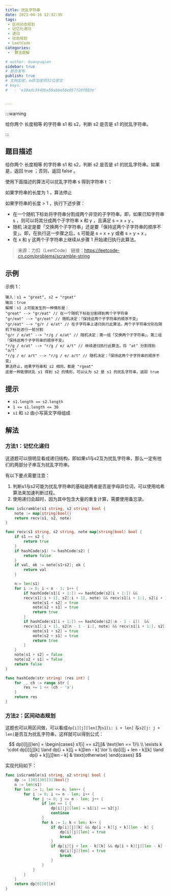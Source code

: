 ```yaml
---
title: 扰乱字符串
date: 2021-04-16 12:32:35
tags:
 - 区间动态规划
 - 记忆化递归
 - 递归
 - 动态规划
 - LeetCode
categories:
 -  算法题解

# author: Guanyuqian
sidebar: true
# 是否发布
publish: true
# 文档加密，md5加密的32位密文
# keys:
# 	- 'e10adc3949ba59abbe56e057f20f883e'


---
```


:::warning

给你两个 长度相等 的字符串 s1 和 s2，判断 s2 是否是 s1 的扰乱字符串。

:::

<!-- more -->

## 题目描述


给你两个 长度相等 的字符串 s1 和 s2，判断 s2 是否是 s1 的扰乱字符串。如果是，返回 true ；否则，返回 false 。



使用下面描述的算法可以扰乱字符串 s 得到字符串 t ：

如果字符串的长度为 1 ，算法停止

如果字符串的长度 > 1 ，执行下述步骤：

- 在一个随机下标处将字符串分割成两个非空的子字符串。即，如果已知字符串 s ，则可以将其分成两个子字符串 x 和 y ，且满足 s = x + y 。
- 随机 决定是要「交换两个子字符串」还是要「保持这两个子字符串的顺序不变」。即，在执行这一步骤之后，s 可能是 s = x + y 或者 s = y + x 。
- 在 x 和 y 这两个子字符串上继续从步骤 1 开始递归执行此算法。

> 来源：力扣（LeetCode）
> 链接：https://leetcode-cn.com/problems/scramble-string


## 示例

示例 1：

```
输入：s1 = "great", s2 = "rgeat"
输出：true
解释：s1 上可能发生的一种情形是：
"great" --> "gr/eat" // 在一个随机下标处分割得到两个子字符串
"gr/eat" --> "gr/eat" // 随机决定：「保持这两个子字符串的顺序不变」
"gr/eat" --> "g/r / e/at" // 在子字符串上递归执行此算法。两个子字符串分别在随机下标处进行一轮分割
"g/r / e/at" --> "r/g / e/at" // 随机决定：第一组「交换两个子字符串」，第二组「保持这两个子字符串的顺序不变」
"r/g / e/at" --> "r/g / e/ a/t" // 继续递归执行此算法，将 "at" 分割得到 "a/t"
"r/g / e/ a/t" --> "r/g / e/ a/t" // 随机决定：「保持这两个子字符串的顺序不变」
算法终止，结果字符串和 s2 相同，都是 "rgeat"
这是一种能够扰乱 s1 得到 s2 的情形，可以认为 s2 是 s1 的扰乱字符串，返回 true
```



## 提示

- `s1.length == s2.length`
- `1 <= s1.length <= 30`
- `s1` 和 `s2` 由小写英文字母组成

## 解法

### 方法1：记忆化递归

这道题可以很明显看成递归结构，即如果s1与s2互为扰乱字符串，那么一定有他们的两部分子串互为扰乱字符串。

有以下要点需要注意：

1. 判断s1与s2可能为扰乱字符串的基础是两者是否是字母异位词，可以使用哈希算法来加速判断过程。
2. 使用递归会超时，因为其中包含大量的重复计算，需要使用备忘录。

```go
func isScramble(s1 string, s2 string) bool {
    note := map[string]bool{}
    return recv(s1, s2, note) 
}

func recv(s1 string, s2 string, note map[string]bool) bool {
    if s1 == s2 {
        return true
    }
    if hashCode(s1) != hashCode(s2) {
        return false
    }
    if val, ok := note[s1+s2]; ok {
        return val
    }

    n:= len(s1)
    for i := 0; i < n - 1; i++ {
        if hashCode(s1[i + 1:]) == hashCode(s2[i + 1:]) && 
        recv(s1[:i + 1], s2[:i + 1], note) && recv(s1[i + 1:], s2[i + 1:], note) {
            note[s1 + s2] = true
            note[s2 + s1] = true
            return true
        }
        if hashCode(s1[i + 1:]) == hashCode(s2[:n - 1 - i])  && 
        recv(s1[:i + 1], s2[n - 1 - i:], note) && recv(s1[i + 1:], s2[:n - 1 - i], note) {
            note[s1 + s2] = true
            note[s2 + s1] = true
            return true
        }
    }
    note[s1 + s2] = false
    note[s2 + s1] = false
    return false
}

func hashCode(str string) (res int) {
    for _, ch := range str {
        res += 1 << (ch - 'a')
    }
    return res
}
```



### 方法2：区间动态规划



这题也可以用区间做，可以看成`dp[i][j][len]`为`s1[i: i + len]` 与`s2[j: j + len]`是否互为扰乱字符串，这样就可以得到公式：

$$
dp[i][j][len] =
\begin{cases}
s1[i] == s2[j]& \text{len == 1}\\ \\
    \exists k   \cdot dp[i][j][k] \land  dp[i + k][j + k][len - k]  \lor \\ dp[i][j + len - k][k] \land  dp[i + k][j][len - k] &  \text{otherwise}
\end{cases}
$$

实现代码如下：



```go
func isScramble(s1 string, s2 string) bool {
    dp := [30][30][31]bool{}
    n := len(s1)
    for len := 1; len <= n; len++ {
        for i := 0; i <= n - len; i++ {
            for j := 0; j <= n - len; j++ {
                if len == 1 {
                    dp[i][j][len] = s1[i] == s2[j]
                    continue
                } 
                for k := 1; k < len; k++ {
                    if dp[i][j][k] && dp[i + k][j + k][len - k] {
                        dp[i][j][len] = true
                        break
                    }
                    if dp[i][j + len - k][k] && dp[i + k][j][len - k] {
                        dp[i][j][len] = true
                        break
                    }
                }
            }
        }
    }
    return dp[0][0][n]
}
```

